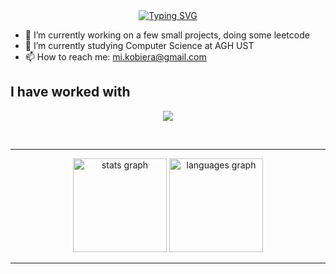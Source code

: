 <div align="center">
  <a href="https://git.io/typing-svg"><img src="https://readme-typing-svg.demolab.com?font=Fira+Code&size=25&pause=600&center=true&vCenter=true&random=false&width=435&lines=Hi+there+%F0%9F%91%8B;I'm+Micha%C5%82" alt="Typing SVG" /></a>
</div>

- 🔭 I’m currently working on a few small projects, doing some leetcode
- 🌱 I’m currently studying Computer Science at AGH UST
- 📫 How to reach me: mi.kobiera@gmail.com

## I have worked with

<p align="center">
  <a href="https://skillicons.dev">
    <img src="https://skillicons.dev/icons?i=git,java,py,c,html,css,js,ts,react,elixir,mysql,linux" />
  </a>
</p>
<br/>

***

<div align="center">
  <img src="https://github-readme-stats.vercel.app/api?hide_title=true&hide_rank=false&show_icons=true&include_all_commits=true&count_private=true&disable_animations=false&theme=github_dark&locale=en&hide_border=true&username=MicelloK" height="150" alt="stats graph"  />
  <img src="https://github-readme-stats.vercel.app/api/top-langs?locale=en&hide_title=false&layout=compact&card_width=320&langs_count=6&theme=github_dark&hide_border=true&size_weight=0.5&count_weight=0.5&username=MicelloK" height="150" alt="languages graph"  />
</div>

***
